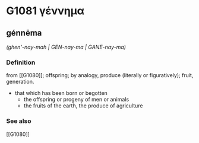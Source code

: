 # G1081 γέννημα

## génnēma

_(ghen'-nay-mah | GEN-nay-ma | GANE-nay-ma)_

### Definition

from [[G1080]]; offspring; by analogy, produce (literally or figuratively); fruit, generation.

- that which has been born or begotten
  - the offspring or progeny of men or animals
  - the fruits of the earth, the produce of agriculture

### See also

[[G1080]]

